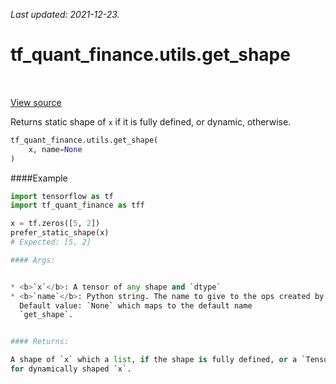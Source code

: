 <!--
This file is generated by a tool. Do not edit directly.
For open-source contributions the docs will be updated automatically.
-->

*Last updated: 2021-12-23.*

<div itemscope itemtype="http://developers.google.com/ReferenceObject">
<meta itemprop="name" content="tf_quant_finance.utils.get_shape" />
<meta itemprop="path" content="Stable" />
</div>

# tf_quant_finance.utils.get_shape

<!-- Insert buttons and diff -->

<table class="tfo-notebook-buttons tfo-api" align="left">
</table>

<a target="_blank" href="https://github.com/google/tf-quant-finance/blob/master/tf_quant_finance/utils/shape_utils.py">View source</a>



Returns static shape of `x` if it is fully defined, or dynamic, otherwise.

```python
tf_quant_finance.utils.get_shape(
    x, name=None
)
```



<!-- Placeholder for "Used in" -->

####Example
```python
import tensorflow as tf
import tf_quant_finance as tff

x = tf.zeros([5, 2])
prefer_static_shape(x)
# Expected: [5, 2]

#### Args:


* <b>`x`</b>: A tensor of any shape and `dtype`
* <b>`name`</b>: Python string. The name to give to the ops created by this function.
  Default value: `None` which maps to the default name
  `get_shape`.


#### Returns:

A shape of `x` which a list, if the shape is fully defined, or a `Tensor`
for dynamically shaped `x`.
